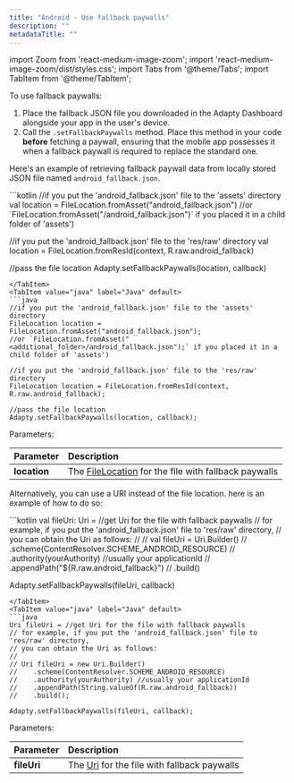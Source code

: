 ```yaml
---
title: "Android - Use fallback paywalls"
description: ""
metadataTitle: ""
---
```


import Zoom from 'react-medium-image-zoom';
import 'react-medium-image-zoom/dist/styles.css';
import Tabs from '@theme/Tabs';
import TabItem from '@theme/TabItem'; 

To use fallback paywalls:

1. Place the fallback JSON file you downloaded in the Adapty Dashboard alongside your app in the user's device.
2. Call the `.setFallbackPaywalls` method. Place this method in your code **before** fetching a paywall, ensuring that the mobile app possesses it when a fallback paywall is required to replace the standard one.

Here's an example of retrieving fallback paywall data from locally stored JSON file named `android_fallback.json`.

<Tabs>
<TabItem value="kotlin" label="Kotlin" default>
```kotlin 
//if you put the 'android_fallback.json' file to the 'assets' directory
val location = FileLocation.fromAsset("android_fallback.json")
//or `FileLocation.fromAsset("<additional_folder>/android_fallback.json")` if you placed it in a child folder of 'assets')

//if you put the 'android_fallback.json' file to the 'res/raw' directory
val location = FileLocation.fromResId(context, R.raw.android_fallback)

//pass the file location
Adapty.setFallbackPaywalls(location, callback)
```
</TabItem>
<TabItem value="java" label="Java" default>
```java 
//if you put the 'android_fallback.json' file to the 'assets' directory
FileLocation location = FileLocation.fromAsset("android_fallback.json");
//or `FileLocation.fromAsset("<additional_folder>/android_fallback.json");` if you placed it in a child folder of 'assets')

//if you put the 'android_fallback.json' file to the 'res/raw' directory
FileLocation location = FileLocation.fromResId(context, R.raw.android_fallback);

//pass the file location
Adapty.setFallbackPaywalls(location, callback);
```
</TabItem>
</Tabs>

Parameters:

| Parameter    | Description                                                                                                               |
| :----------- | :------------------------------------------------------------------------------------------------------------------------ |
| **location** | The [FileLocation](https://kotlin.adapty.io/adapty/com.adapty.utils/-file-location/)  for the file with fallback paywalls |

Alternatively, you can use a URI instead of the file location. here is an example of how to do so:

<Tabs>
<TabItem value="kotlin" label="Kotlin" default>
```kotlin 
val fileUri: Uri = //get Uri for the file with fallback paywalls
// for example, if you put the 'android_fallback.json' file to 'res/raw' directory,
// you can obtain the Uri as follows:
//
// val fileUri = Uri.Builder()
//    .scheme(ContentResolver.SCHEME_ANDROID_RESOURCE)
//    .authority(yourAuthority) //usually your applicationId
//    .appendPath("${R.raw.android_fallback}")
//    .build()

Adapty.setFallbackPaywalls(fileUri, callback)
```
</TabItem>
<TabItem value="java" label="Java" default>
```java 
Uri fileUri = //get Uri for the file with fallback paywalls
// for example, if you put the 'android_fallback.json' file to 'res/raw' directory,
// you can obtain the Uri as follows:
//
// Uri fileUri = new Uri.Builder()
//    .scheme(ContentResolver.SCHEME_ANDROID_RESOURCE)
//    .authority(yourAuthority) //usually your applicationId
//    .appendPath(String.valueOf(R.raw.android_fallback))
//    .build();

Adapty.setFallbackPaywalls(fileUri, callback);
```
</TabItem>
</Tabs>



Parameters:

| Parameter   | Description                                                                                            |
| :---------- | :----------------------------------------------------------------------------------------------------- |
| **fileUri** | The [Uri](https://developer.android.com/reference/android/net/Uri) for the file with fallback paywalls |